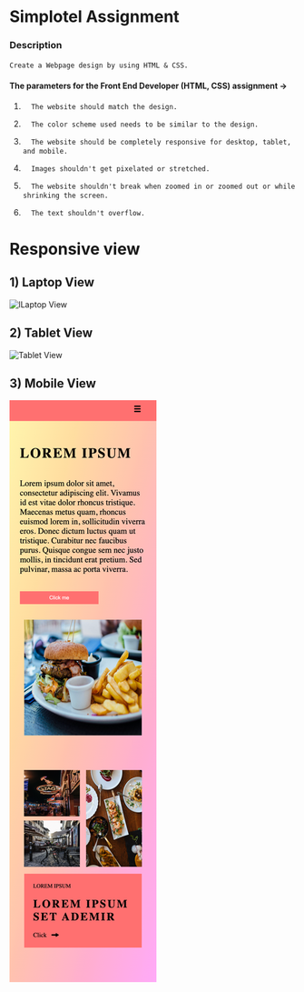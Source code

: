 # Simplotel Assignment

### Description

`Create a Webpage design by using HTML & CSS.`

#### The parameters for the Front End Developer (HTML, CSS) assignment ->

1.       The website should match the design.

2.       The color scheme used needs to be similar to the design.

3.       The website should be completely responsive for desktop, tablet, and mobile.

4.       Images shouldn't get pixelated or stretched.

5.       The website shouldn't break when zoomed in or zoomed out or while shrinking the screen.

6.       The text shouldn't overflow.

# Responsive view

## 1) Laptop View
   ![lLaptop View](./Laptop%20view.png)

## 2) Tablet View
   ![Tablet View](./Tablet%20view.png)

## 3) Mobile View
   ![Mobile View](./Mobile%20view.png)
